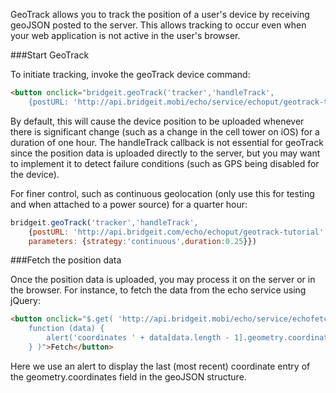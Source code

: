 GeoTrack allows you to track the position of a user's device by receiving geoJSON posted to the server.  This allows tracking to occur even when your web application is not active in the user's browser.

###Start GeoTrack

To initiate tracking, invoke the geoTrack device command:

```html
<button onclick="bridgeit.geoTrack('tracker','handleTrack', 
    {postURL: 'http://api.bridgeit.mobi/echo/service/echoput/geotrack-tutorial'});">Track</button>
```

By default, this will cause the device position to be uploaded whenever there is significant change (such as a change in the cell tower on iOS) for a duration of one hour.  The handleTrack callback is not essential for geoTrack since the position data is uploaded directly to the server, but you may want to implement it to detect failure conditions (such as GPS being disabled for the device).

For finer control, such as continuous geolocation (only use this for testing and when attached to a power source) for a quarter hour:

```javascript
bridgeit.geoTrack('tracker','handleTrack', 
    {postURL: 'http://api.bridgeit.com/echo/echoput/geotrack-tutorial', 
    parameters: {strategy:'continuous',duration:0.25}})
```

###Fetch the position data

Once the position data is uploaded, you may process it on the server or in the browser.  For instance, to fetch the data from the echo service using jQuery:

```html
<button onclick="$.get( 'http://api.bridgeit.mobi/echo/service/echofetch/geotrack-tutorial', 
    function (data) {
        alert('coordinates ' + data[data.length - 1].geometry.coordinates);
    } )">Fetch</button>
```
Here we use an alert to display the last (most recent) coordinate entry of the geometry.coordinates field in the geoJSON structure.
